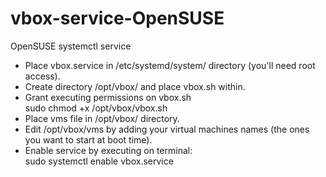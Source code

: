 # vbox-service-OpenSUSE
OpenSUSE systemctl service

* Place vbox.service in /etc/systemd/system/ directory (you'll need root access).
* Create directory /opt/vbox/ and place vbox.sh within.
* Grant executing permissions on vbox.sh<br>
sudo chmod +x /opt/vbox/vbox.sh
* Place vms file in /opt/vbox/ directory.
* Edit /opt/vbox/vms by adding your virtual machines names (the ones you want to start at boot time).
* Enable service by executing on terminal:<br>
sudo systemctl enable vbox.service

